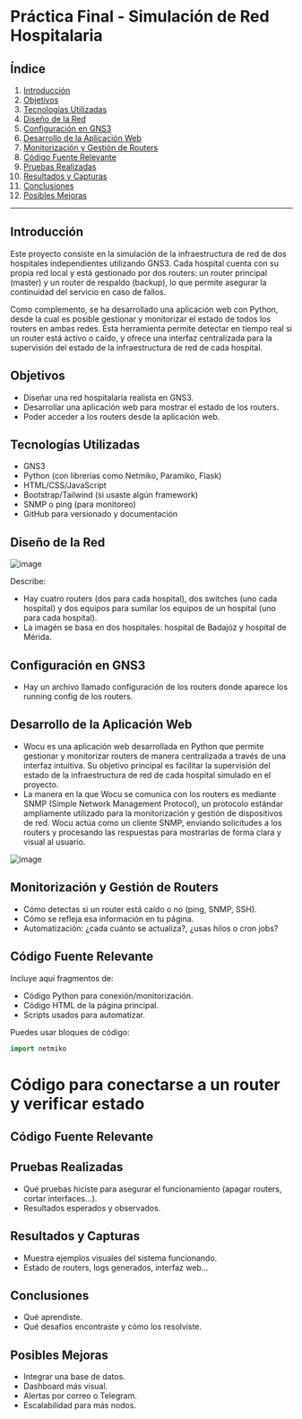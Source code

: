 # Práctica Final - Simulación de Red Hospitalaria

## Índice

1. [Introducción](#introducción)
2. [Objetivos](#objetivos)
3. [Tecnologías Utilizadas](#tecnologías-utilizadas)
4. [Diseño de la Red](#diseño-de-la-red)
5. [Configuración en GNS3](#configuración-en-gns3)
6. [Desarrollo de la Aplicación Web](#desarrollo-de-la-aplicación-web)
7. [Monitorización y Gestión de Routers](#monitorización-y-gestión-de-routers)
8. [Código Fuente Relevante](#código-fuente-relevante)
9. [Pruebas Realizadas](#pruebas-realizadas)
10. [Resultados y Capturas](#resultados-y-capturas)
11. [Conclusiones](#conclusiones)
12. [Posibles Mejoras](#posibles-mejoras)

---

## Introducción

Este proyecto consiste en la simulación de la infraestructura de red de dos hospitales independientes utilizando GNS3. Cada hospital cuenta con su propia red local y está gestionado por dos routers: un router principal (master) y un router de respaldo (backup), lo que permite asegurar la continuidad del servicio en caso de fallos.

Como complemento, se ha desarrollado una aplicación web con Python, desde la cual es posible gestionar y monitorizar el estado de todos los routers en ambas redes. Esta herramienta permite detectar en tiempo real si un router está activo o caído, y ofrece una interfaz centralizada para la supervisión del estado de la infraestructura de red de cada hospital.

## Objetivos

- Diseñar una red hospitalaria realista en GNS3.
- Desarrollar una aplicación web para mostrar el estado de los routers.
- Poder acceder a los routers desde la aplicación web.

## Tecnologías Utilizadas

- GNS3
- Python (con librerías como Netmiko, Paramiko, Flask)
- HTML/CSS/JavaScript
- Bootstrap/Tailwind (si usaste algún framework)
- SNMP o ping (para monitoreo)
- GitHub para versionado y documentación

## Diseño de la Red

![image](https://github.com/user-attachments/assets/c414bddf-c0a9-4e68-9ddf-15173d80badf)

Describe:
- Hay cuatro routers (dos para cada hospital), dos switches (uno cada hospital) y dos equipos para sumilar los equipos de un hospital (uno para cada hospital).
- La imagén se basa en dos hospitales: hospital de Badajóz y hospital de Mérida.

## Configuración en GNS3

- Hay un archivo llamado configuración de los routers donde aparece los running config de los routers.

## Desarrollo de la Aplicación Web

- Wocu es una aplicación web desarrollada en Python que permite gestionar y monitorizar routers de manera centralizada a través de una interfaz intuitiva. Su objetivo principal es facilitar la supervisión del estado de la infraestructura de red de cada hospital simulado en el proyecto.
- La manera en la que Wocu se comunica con los routers es mediante SNMP (Simple Network Management Protocol), un protocolo estándar ampliamente utilizado para la monitorización y gestión de dispositivos de red. Wocu actúa como un cliente SNMP, enviando solicitudes a los routers y procesando las respuestas para mostrarlas de forma clara y visual al usuario.

![image](https://github.com/user-attachments/assets/159f6451-48e9-4f3c-8106-a77543dd5e0a)


## Monitorización y Gestión de Routers

- Cómo detectas si un router está caído o no (ping, SNMP, SSH).
- Cómo se refleja esa información en tu página.
- Automatización: ¿cada cuánto se actualiza?, ¿usas hilos o cron jobs?

## Código Fuente Relevante

Incluye aquí fragmentos de:
- Código Python para conexión/monitorización.
- Código HTML de la página principal.
- Scripts usados para automatizar.

Puedes usar bloques de código:

```python
import netmiko
```
# Código para conectarse a un router y verificar estado

## Código Fuente Relevante

## Pruebas Realizadas

- Qué pruebas hiciste para asegurar el funcionamiento (apagar routers, cortar interfaces...).
- Resultados esperados y observados.

## Resultados y Capturas

- Muestra ejemplos visuales del sistema funcionando.
- Estado de routers, logs generados, interfaz web...

## Conclusiones

- Qué aprendiste.
- Qué desafíos encontraste y cómo los resolviste.

## Posibles Mejoras

- Integrar una base de datos.
- Dashboard más visual.
- Alertas por correo o Telegram.
- Escalabilidad para más nodos.
